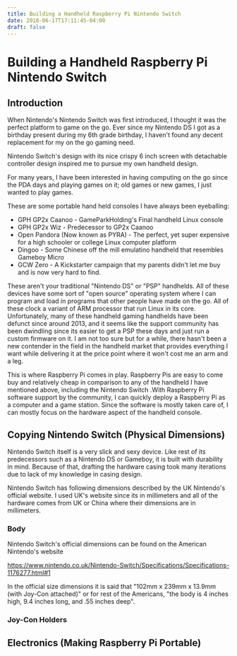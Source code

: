 ```yaml
---
title: Building a Handheld Raspberry Pi Nintendo Switch
date: 2018-06-17T17:11:45-04:00
draft: false
---
```

# Building a Handheld Raspberry Pi Nintendo Switch

## Introduction

When Nintendo's Nintendo Switch was first introduced, I thought it was the perfect platform to game on the go. Ever since my Nintendo DS I got as a birthday present during my 6th grade birthday, I haven't found any decent replacement for my on the go gaming need. 

Nintendo Switch's design with its nice crispy 6 inch screen with detachable controller design inspired me to pursue my own handheld design.

For many years, I have been interested in having computing on the go since the PDA days and playing games on it; old games or new games, I just wanted to play games. 

These are some portable hand held consoles I have always been eyeballing:

- GPH GP2x Caanoo - GameParkHolding's Final handheld Linux console
- GPH GP2x Wiz - Predecessor to GP2x Caanoo 
- Open Pandora (Now known as PYRA) - The perfect, yet super expensive for a high schooler or college Linux computer platform
- Dingoo - Some Chinese off the mill emulatino handheld that resembles Gameboy Micro 
- GCW Zero - A Kickstarter campaign that my parents didn't let me buy and is now very hard to find.

These aren't your traditional "Nintendo DS" or "PSP" handhelds. All of these devices have some sort of "open source" operating system where I can program and load in programs that other people have made on the go. All of these clock a variant of ARM processor that run Linux in its core.  Unfortunately, many of these handheld gaming handhelds have been defunct since around 2013, and it seems like the support community has been dwindling since its easier to get a PSP these days and just run a custom firmware on it. I am not too sure but for a while, there hasn't been a new contender in the field in the handheld market that provides everything I want while delivering it at the price point where it won't cost me an arm and a leg. 

This is where Raspberry Pi comes in play. Raspberry Pis are easy to come buy and relatively cheap in comparison to any of the handheld I have mentioned above, including the Nintendo Switch .With Raspberry Pi software support by the community, I can quickly deploy a Raspberry Pi as a computer and a game station. Since the software is mostly taken care of, I can mostly focus on the hardware aspect of the handheld console.

## Copying Nintendo Switch (Physical Dimensions)

Nintendo Switch itself is a very slick and sexy device. Like rest of its predecessors such as a Nintendo DS or Gameboy, it is built with durability in mind. Because of that, drafting the hardware casing took many iterations due to lack of my knowledge in casing design. 

Nintendo Switch has following dimensions described by the UK Nintendo's official website. I used UK's website since its in millimeters and all of the hardware comes from UK or China where their dimensions are in millimeters. 

### Body

Nintendo Switch's official dimensions can be found on the American Nintendo's website

https://www.nintendo.co.uk/Nintendo-Switch/Specifications/Specifications-1176277.html#1

In the official size dimensions it is said that "102mm x 239mm x 13.9mm (with Joy-Con attached)" or for rest of the Americans, "the body is 4 inches high, 9.4 inches long, and .55 inches deep". 

### Joy-Con Holders



## Electronics (Making Raspberry Pi Portable)

